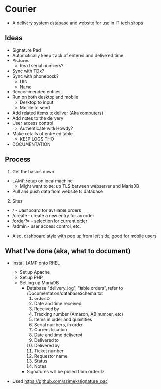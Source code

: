 # Courier
  - A delivery system database and website for use in IT tech shops

## Ideas
* Signature Pad
* Automatically keep track of entered and delivered time
* Pictures
  - Read serial numbers?
* Sync with TDx?
* Sync with phonebook?
  - UIN
  - Name
* Reccommended entries
* Run on both desktop and mobile
  - Desktop to input
  - Mobile to send
* Add related items to deliver (Aka computers)
* Add notes to the delivery
* User access control
  - Authenticate with Howdy?
* Make details of entry editable
  - KEEP LOGS THO
* DOCUMENTATION

## Process

1. Get the basics down
  - LAMP setup on local machine
    - Might want to set up TLS between webserver and MariaDB
  - Pull and push data from website to database
2. Sites
  - / - Dashboard for available orders
  - /create - create a new entry for an order
  - /order?= - selection for current order
  - /admin - user access control, etc.
  + Also, dashboard style with pop up from left side, good for mobile users

## What I've done (aka, what to document)
* Install LAMP onto RHEL
  - Set up Apache
  - Set up PHP
  - Setting up MariaDB
    - Database "delivery_log", "table orders", refer to /Documentation/databaseSchema.txt
      1. orderID
      2. Date and time received 
      3. Received by
      4. Tracking number (Amazon, AB number, etc)
      5. Items in order and quantities
      6. Serial numbers, in order
      7. Current location
      8. Date and time delivered
      9. Delivered to
      10. Delivered by
      11. Ticket number
      12. Requestor name
      13. Status
      14. Notes
    - Signatures will be pulled from orderID
      
* Used https://github.com/szimek/signature_pad